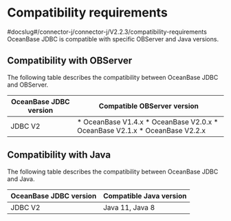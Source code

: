 Compatibility requirements 
===============================================
#docslug#/connector-j/connector-j/V2.2.3/compatibility-requirements
OceanBase JDBC is compatible with specific OBServer and Java versions. 

Compatibility with OBServer 
---------------------------------------------

The following table describes the compatibility between OceanBase JDBC and OBServer. 


| **OceanBase JDBC version** |                                                                                                      **Compatible OBServer version**                                                                                                      |
|----------------------------|-------------------------------------------------------------------------------------------------------------------------------------------------------------------------------------------------------------------------------------------|
| JDBC V2                    | * OceanBase V1.4.x   * OceanBase V2.0.x   * OceanBase V2.1.x   * OceanBase V2.2.x    |



Compatibility with Java 
-----------------------------------------

The following table describes the compatibility between OceanBase JDBC and Java. 


| **OceanBase JDBC version** | **Compatible Java version** |
|----------------------------|-----------------------------|
| JDBC V2                    | Java 11, Java 8             |



